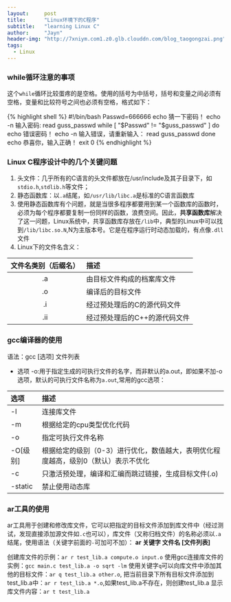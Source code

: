 ```yaml
---
layout:     post
title:      "Linux环境下的C程序"
subtitle:   "learning Linux C"
author:     "Jayn"
header-img: "http://7xniym.com1.z0.glb.clouddn.com/blog_taogongzai.png"
tags:
  - Linux
---
```


### while循环注意的事项
这个`while`循环比较蛋疼的是空格。使用的括号为中括号，括号和变量之间必须有空格，变量和比较符号之间也必须有空格，格式如下：

{% highlight shell %} 
#!/bin/bash
Passwd=666666
echo 猜一下密码！
echo -n 输入密码:
read guss_passwd
while [ "$Passwd" != "$guss_passwd" ]
do
    echo 错误密码！
    echo -n 输入错误，请重新输入：
    read guss_passwd
done
echo 恭喜你，输入正确！
exit 0
{% endhighlight %}

### Linux C程序设计中的几个关键问题

1. 头文件：几乎所有的C语言的头文件都放在/usr/include及其子目录下，如`stdio.h`,`stdlib.h`等文件；
2. 静态函数库：以`.a`结尾，如`/usr/lib/libc.a`是标准的C语言函数库
3. 使用静态函数库有个问题，就是当很多程序都要用到某一个函数库的函数时，必须为每个程序都要复制一份同样的函数，浪费空间。因此，**共享函数库**解决了这一问题，Linux系统中，共享函数库存放在`/lib`中，典型的Linux中可以找到`/lib/libc.so.N`,N为主版本号。它是在程序运行时动态加载的，有点像`.dll`文件 
4. Linux下的文件名含义：

|文件名类别（后缀名）|描述               |
|:--------------------:|:-----------------|
|.a                    |由目标文件构成的档案库文件|
|.o                    |编译后的目标文件|
|.i                    |经过预处理后的C的源代码文件|
|.ii                   |经过预处理后的C++的源代码文件|

### gcc编译器的使用
语法：gcc [选项] 文件列表

* 选项 -o:用于指定生成的可执行文件的名字，而非默认的a.out，即如果不加-o选项，默认的可执行文件名称为`a.out`,常用的gcc选项：

|选项                  |描述               |
|:-------------------- |:----------|
|-l                    |连接库文件|
|-m                    |根据给定的cpu类型优化代码|
|-o                    |指定可执行文件名称|
|-O[级别]              |根据给定的级别（0-3）进行优化，数值越大，表明优化程度越高，级别0（默认）表示不优化|
|-c                    |只激活预处理，编译和汇编而跳过链接，生成目标文件(.o)|
|-static               |禁止使用动态库|

### ar工具的使用
ar工具用于创建和修改库文件，它可以把指定的目标文件添加到库文件中（经过测试，发现直接添加源文件如`.c`也可以），库文件（又称归档文件）的名称必须以`.a`结尾，使用语法（关键字前面的`-`可加可不加）：
**ar 关键字 文件名 [文件列表]**

创建库文件的示例：`ar r test_lib.a compute.o input.o`
使用gcc连接库文件的实例：`gcc main.c test_lib.a -o sqrt -lm`
使用关键字`q`可以向库文件中添加其他的目标文件：`ar q test_lib.a other.o`,
把当前目录下所有目标文件添加到test_lib.a中：`ar r test_lib.a *.o`,如果test_lib.a不存在，则创建test_lib.a
显示库文件内容：`ar t test_lib.a`


